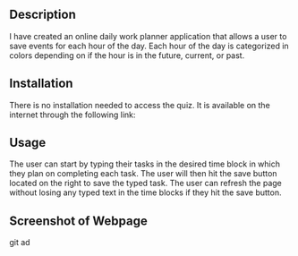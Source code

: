 ## Description 

I have created an online daily work planner application that allows a user to save events for each hour of the day. Each hour of the day is categorized in colors depending on if the hour is in the future, current, or past. 

## Installation

There is no installation needed to access the quiz. It is available on the internet through the following link: 

## Usage

The user can start by typing their tasks in the desired time block in which they plan on completing each task. The user will then hit the save button located on the right to save the typed task. The user can refresh the page without losing any typed text in the time blocks if they hit the save button. 

## Screenshot of Webpage 
git ad
